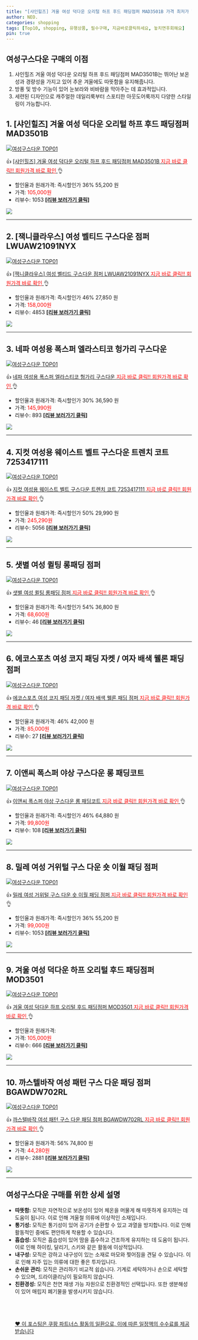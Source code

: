 ```yaml
---
title: "[샤인힐즈] 겨울 여성 덕다운 오리털 하프 후드 패딩점퍼 MAD3501B 가격 최저가 할인가 여성구스다운 최저가 추천 제품 비교"
author: NEO.
categories: shopping
tags: [Top10, shopping, 유행상품, 필수구매, 지금바로클릭하세요, 놓치면후회해요]
pin: true
---
```

## 여성구스다운 구매의 이점
1. 샤인힐즈 겨울 여성 덕다운 오리털 하프 후드 패딩점퍼 MAD3501B는 뛰어난 보온성과 경량성을 가지고 있어 추운 겨울에도 따뜻함을 유지해줍니다.
2. 방풍 및 방수 기능이 있어 눈보라와 비바람을 막아주는 데 효과적입니다.
3. 세련된 디자인으로 캐주얼한 데일리룩부터 스포티한 아웃도어룩까지 다양한 스타일링이 가능합니다.

   

## 1. [샤인힐즈] 겨울 여성 덕다운 오리털 하프 후드 패딩점퍼 MAD3501B

[![여성구스다운 TOP01](https://thumbnail8.coupangcdn.com/thumbnails/remote/490x490ex/image/vendor_inventory/6650/cfb8bad4e99ddb46292212088750b86a3cf28576350421516a10c6767a1e.jpg)](https://link.coupang.com/re/AFFSDP?lptag=AF3617701&subid=GithubCoopas&pageKey=7710724128&traceid=V0-153&itemId=20668667677&vendorItemId=88205601722)


👍 [[샤인힐즈] 겨울 여성 덕다운 오리털 하프 후드 패딩점퍼 MAD3501B <font color=red> 지금 바로 클릭!! 회원가격 바로 확인 </font> ](https://link.coupang.com/re/AFFSDP?lptag=AF3617701&subid=GithubCoopas&pageKey=7710724128&traceid=V0-153&itemId=20668667677&vendorItemId=88205601722) 👌 


- 할인율과 원래가격: 즉시할인가 36%  55,200   원
- 가격: <span style='color:red'>105,000원</span>
- 리뷰수: 1053  [**[리뷰 보러가기 클릭]**](https://link.coupang.com/re/AFFSDP?lptag=AF3617701&subid=GithubCoopas&pageKey=7710724128&traceid=V0-153&itemId=20668667677&vendorItemId=88205601722)

[![](/discount_price.png)](https://link.coupang.com/re/AFFSDP?lptag=AF3617701&subid=GithubCoopas&pageKey=7710724128&traceid=V0-153&itemId=20668667677&vendorItemId=88205601722)

---


   

## 2. [잭니클라우스] 여성 벨티드 구스다운 점퍼 LWUAW21091NYX

[![여성구스다운 TOP01](https://thumbnail6.coupangcdn.com/thumbnails/remote/490x490ex/image/vendor_inventory/8c6c/31e8d13d82d49bd9eaeeb699d248551e64e4bc955c75b036224e0f21e739.jpg)](https://link.coupang.com/re/AFFSDP?lptag=AF3617701&subid=GithubCoopas&pageKey=7849270020&traceid=V0-153&itemId=21390522222&vendorItemId=88447255501)


👍 [[잭니클라우스] 여성 벨티드 구스다운 점퍼 LWUAW21091NYX <font color=red> 지금 바로 클릭!! 회원가격 바로 확인 </font> ](https://link.coupang.com/re/AFFSDP?lptag=AF3617701&subid=GithubCoopas&pageKey=7849270020&traceid=V0-153&itemId=21390522222&vendorItemId=88447255501) 👌 


- 할인율과 원래가격: 즉시할인가 46%  27,850   원
- 가격: <span style='color:red'>158,000원</span>
- 리뷰수: 4853  [**[리뷰 보러가기 클릭]**](https://link.coupang.com/re/AFFSDP?lptag=AF3617701&subid=GithubCoopas&pageKey=7849270020&traceid=V0-153&itemId=21390522222&vendorItemId=88447255501)

[![](/discount_price.png)](https://link.coupang.com/re/AFFSDP?lptag=AF3617701&subid=GithubCoopas&pageKey=7849270020&traceid=V0-153&itemId=21390522222&vendorItemId=88447255501)

---


   

## 3. 네파 여성용 폭스퍼 엘라스티코 헝가리 구스다운

[![여성구스다운 TOP01](https://thumbnail8.coupangcdn.com/thumbnails/remote/490x490ex/image/retail/images/83584573015823-b8c3d1aa-1bd4-457e-b6d5-012fb63932dc.jpg)](https://link.coupang.com/re/AFFSDP?lptag=AF3617701&subid=GithubCoopas&pageKey=7662096188&traceid=V0-153&itemId=20416023008&vendorItemId=87844260613)


👍 [네파 여성용 폭스퍼 엘라스티코 헝가리 구스다운 <font color=red> 지금 바로 클릭!! 회원가격 바로 확인 </font> ](https://link.coupang.com/re/AFFSDP?lptag=AF3617701&subid=GithubCoopas&pageKey=7662096188&traceid=V0-153&itemId=20416023008&vendorItemId=87844260613) 👌 


- 할인율과 원래가격: 즉시할인가 30%  36,590   원
- 가격: <span style='color:red'>145,990원</span>
- 리뷰수: 893  [**[리뷰 보러가기 클릭]**](https://link.coupang.com/re/AFFSDP?lptag=AF3617701&subid=GithubCoopas&pageKey=7662096188&traceid=V0-153&itemId=20416023008&vendorItemId=87844260613)

[![](/discount_price.png)](https://link.coupang.com/re/AFFSDP?lptag=AF3617701&subid=GithubCoopas&pageKey=7662096188&traceid=V0-153&itemId=20416023008&vendorItemId=87844260613)

---


   

## 4. 지컷 여성용 웨이스트 벨트 구스다운 트렌치 코트 7253417111

[![여성구스다운 TOP01](https://thumbnail9.coupangcdn.com/thumbnails/remote/490x490ex/image/retail/images/2023/10/28/10/0/a42359f7-4c77-42a7-bcef-39d4b42709dc.jpg)](https://link.coupang.com/re/AFFSDP?lptag=AF3617701&subid=GithubCoopas&pageKey=7632538542&traceid=V0-153&itemId=20260911022&vendorItemId=87596915148)


👍 [지컷 여성용 웨이스트 벨트 구스다운 트렌치 코트 7253417111 <font color=red> 지금 바로 클릭!! 회원가격 바로 확인 </font> ](https://link.coupang.com/re/AFFSDP?lptag=AF3617701&subid=GithubCoopas&pageKey=7632538542&traceid=V0-153&itemId=20260911022&vendorItemId=87596915148) 👌 


- 할인율과 원래가격: 즉시할인가 50%  29,990   원
- 가격: <span style='color:red'>245,290원</span>
- 리뷰수: 5056  [**[리뷰 보러가기 클릭]**](https://link.coupang.com/re/AFFSDP?lptag=AF3617701&subid=GithubCoopas&pageKey=7632538542&traceid=V0-153&itemId=20260911022&vendorItemId=87596915148)

[![](/discount_price.png)](https://link.coupang.com/re/AFFSDP?lptag=AF3617701&subid=GithubCoopas&pageKey=7632538542&traceid=V0-153&itemId=20260911022&vendorItemId=87596915148)

---


   

## 5. 샛별 여성 퀼팅 롱패딩 점퍼

[![여성구스다운 TOP01](https://thumbnail7.coupangcdn.com/thumbnails/remote/490x490ex/image/vendor_inventory/72d9/cebb32342fd8e34d04775535d6e7451eb80c72a3adb1f359a731ff49a738.jpg)](https://link.coupang.com/re/AFFSDP?lptag=AF3617701&subid=GithubCoopas&pageKey=7849950175&traceid=V0-153&itemId=21393537188&vendorItemId=88450221192)


👍 [샛별 여성 퀼팅 롱패딩 점퍼 <font color=red> 지금 바로 클릭!! 회원가격 바로 확인 </font> ](https://link.coupang.com/re/AFFSDP?lptag=AF3617701&subid=GithubCoopas&pageKey=7849950175&traceid=V0-153&itemId=21393537188&vendorItemId=88450221192) 👌 


- 할인율과 원래가격: 즉시할인가 54%  36,800   원
- 가격: <span style='color:red'>68,600원</span>
- 리뷰수: 46  [**[리뷰 보러가기 클릭]**](https://link.coupang.com/re/AFFSDP?lptag=AF3617701&subid=GithubCoopas&pageKey=7849950175&traceid=V0-153&itemId=21393537188&vendorItemId=88450221192)

[![](/discount_price.png)](https://link.coupang.com/re/AFFSDP?lptag=AF3617701&subid=GithubCoopas&pageKey=7849950175&traceid=V0-153&itemId=21393537188&vendorItemId=88450221192)

---


   

## 6. 에코스포츠 여성 코지 패딩 자켓 / 여자 배색 웰론 패딩 점퍼

[![여성구스다운 TOP01](https://thumbnail8.coupangcdn.com/thumbnails/remote/490x490ex/image/vendor_inventory/1f8e/1748a2df898ea3ab979a1910a5b74aa894c39d85e3f47a7738186fb16c3b.jpg)](https://link.coupang.com/re/AFFSDP?lptag=AF3617701&subid=GithubCoopas&pageKey=7664872530&traceid=V0-153&itemId=20430126262&vendorItemId=87511262926)


👍 [에코스포츠 여성 코지 패딩 자켓 / 여자 배색 웰론 패딩 점퍼 <font color=red> 지금 바로 클릭!! 회원가격 바로 확인 </font> ](https://link.coupang.com/re/AFFSDP?lptag=AF3617701&subid=GithubCoopas&pageKey=7664872530&traceid=V0-153&itemId=20430126262&vendorItemId=87511262926) 👌 


- 할인율과 원래가격: 46%  42,000   원
- 가격: <span style='color:red'>85,000원</span>
- 리뷰수: 27  [**[리뷰 보러가기 클릭]**](https://link.coupang.com/re/AFFSDP?lptag=AF3617701&subid=GithubCoopas&pageKey=7664872530&traceid=V0-153&itemId=20430126262&vendorItemId=87511262926)

[![](/discount_price.png)](https://link.coupang.com/re/AFFSDP?lptag=AF3617701&subid=GithubCoopas&pageKey=7664872530&traceid=V0-153&itemId=20430126262&vendorItemId=87511262926)

---


   

## 7. 이앤씨 폭스퍼 야상 구스다운 롱 패딩코트

[![여성구스다운 TOP01](https://thumbnail7.coupangcdn.com/thumbnails/remote/490x490ex/image/vendor_inventory/8bea/8ad51f8fe5b39b33563224208f002369175a8e9bc63246973b6382747164.jpg)](https://link.coupang.com/re/AFFSDP?lptag=AF3617701&subid=GithubCoopas&pageKey=7853541869&traceid=V0-153&itemId=21412870418&vendorItemId=88469185590)


👍 [이앤씨 폭스퍼 야상 구스다운 롱 패딩코트 <font color=red> 지금 바로 클릭!! 회원가격 바로 확인 </font> ](https://link.coupang.com/re/AFFSDP?lptag=AF3617701&subid=GithubCoopas&pageKey=7853541869&traceid=V0-153&itemId=21412870418&vendorItemId=88469185590) 👌 


- 할인율과 원래가격: 즉시할인가 46%  64,880   원
- 가격: <span style='color:red'>99,800원</span>
- 리뷰수: 108  [**[리뷰 보러가기 클릭]**](https://link.coupang.com/re/AFFSDP?lptag=AF3617701&subid=GithubCoopas&pageKey=7853541869&traceid=V0-153&itemId=21412870418&vendorItemId=88469185590)

[![](/discount_price.png)](https://link.coupang.com/re/AFFSDP?lptag=AF3617701&subid=GithubCoopas&pageKey=7853541869&traceid=V0-153&itemId=21412870418&vendorItemId=88469185590)

---


   

## 8. 밀레 여성 거위털 구스 다운 숏 이월 패딩 점퍼

[![여성구스다운 TOP01](https://thumbnail6.coupangcdn.com/thumbnails/remote/490x490ex/image/vendor_inventory/bd92/c7733cb5a7d06116b22b4e0f6eacc15eade01d1568b4ed0d9a3ff2b7a410.png)](https://link.coupang.com/re/AFFSDP?lptag=AF3617701&subid=GithubCoopas&pageKey=7848121589&traceid=V0-153&itemId=21383879375&vendorItemId=88440665231)


👍 [밀레 여성 거위털 구스 다운 숏 이월 패딩 점퍼 <font color=red> 지금 바로 클릭!! 회원가격 바로 확인 </font> ](https://link.coupang.com/re/AFFSDP?lptag=AF3617701&subid=GithubCoopas&pageKey=7848121589&traceid=V0-153&itemId=21383879375&vendorItemId=88440665231) 👌 


- 할인율과 원래가격: 즉시할인가 36%  55,200   원
- 가격: <span style='color:red'>99,000원</span>
- 리뷰수: 1053  [**[리뷰 보러가기 클릭]**](https://link.coupang.com/re/AFFSDP?lptag=AF3617701&subid=GithubCoopas&pageKey=7848121589&traceid=V0-153&itemId=21383879375&vendorItemId=88440665231)

[![](/discount_price.png)](https://link.coupang.com/re/AFFSDP?lptag=AF3617701&subid=GithubCoopas&pageKey=7848121589&traceid=V0-153&itemId=21383879375&vendorItemId=88440665231)

---


   

## 9. 겨울 여성 덕다운 하프 오리털 후드 패딩점퍼 MOD3501

[![여성구스다운 TOP01](https://thumbnail10.coupangcdn.com/thumbnails/remote/490x490ex/image/vendor_inventory/a7e8/a288fce21f70748a3675dcc98d681e1b726dead820060f55fba1422d1c2d.jpg)](https://link.coupang.com/re/AFFSDP?lptag=AF3617701&subid=GithubCoopas&pageKey=7712790262&traceid=V0-153&itemId=20678932807&vendorItemId=4143881294)


👍 [겨울 여성 덕다운 하프 오리털 후드 패딩점퍼 MOD3501 <font color=red> 지금 바로 클릭!! 회원가격 바로 확인 </font> ](https://link.coupang.com/re/AFFSDP?lptag=AF3617701&subid=GithubCoopas&pageKey=7712790262&traceid=V0-153&itemId=20678932807&vendorItemId=4143881294) 👌 


- 할인율과 원래가격: 
- 가격: <span style='color:red'>105,000원</span>
- 리뷰수: 666  [**[리뷰 보러가기 클릭]**](https://link.coupang.com/re/AFFSDP?lptag=AF3617701&subid=GithubCoopas&pageKey=7712790262&traceid=V0-153&itemId=20678932807&vendorItemId=4143881294)

[![](/discount_price.png)](https://link.coupang.com/re/AFFSDP?lptag=AF3617701&subid=GithubCoopas&pageKey=7712790262&traceid=V0-153&itemId=20678932807&vendorItemId=4143881294)

---


   

## 10. 까스텔바작 여성 패턴 구스 다운 패딩 점퍼 BGAWDW702RL

[![여성구스다운 TOP01](https://thumbnail9.coupangcdn.com/thumbnails/remote/490x490ex/image/vendor_inventory/e43f/ae4a2810867a93bdb874c29b77d78f49cc487cd2dc8400fbb4d8234cd08f.jpg)](https://link.coupang.com/re/AFFSDP?lptag=AF3617701&subid=GithubCoopas&pageKey=6164956528&traceid=V0-153&itemId=11990344006&vendorItemId=79262760935)


👍 [까스텔바작 여성 패턴 구스 다운 패딩 점퍼 BGAWDW702RL <font color=red> 지금 바로 클릭!! 회원가격 바로 확인 </font> ](https://link.coupang.com/re/AFFSDP?lptag=AF3617701&subid=GithubCoopas&pageKey=6164956528&traceid=V0-153&itemId=11990344006&vendorItemId=79262760935) 👌 


- 할인율과 원래가격: 56%  74,800   원
- 가격: <span style='color:red'>44,280원</span>
- 리뷰수: 2881  [**[리뷰 보러가기 클릭]**](https://link.coupang.com/re/AFFSDP?lptag=AF3617701&subid=GithubCoopas&pageKey=6164956528&traceid=V0-153&itemId=11990344006&vendorItemId=79262760935)

[![](/discount_price.png)](https://link.coupang.com/re/AFFSDP?lptag=AF3617701&subid=GithubCoopas&pageKey=6164956528&traceid=V0-153&itemId=11990344006&vendorItemId=79262760935)

---
## 여성구스다운 구매를 위한 상세 설명
* **따뜻함:** 모직은 자연적으로 보온성이 있어 체온을 머물게 해 따뜻하게 유지하는 데 도움이 됩니다. 이로 인해 겨울철 의류에 이상적인 소재입니다.
* **통기성:** 모직은 통기성이 있어 공기가 순환할 수 있고 과열을 방지합니다. 이로 인해 활동적인 중에도 편안하게 착용할 수 있습니다.
* **흡습성:** 모직은 흡습성이 있어 땀을 흡수하고 건조하게 유지하는 데 도움이 됩니다. 이로 인해 하이킹, 달리기, 스키와 같은 활동에 이상적입니다.
* **내구성:** 모직은 강하고 내구성이 있는 소재로 마모와 찢어짐을 견딜 수 있습니다. 이로 인해 자주 입는 의류에 대한 좋은 투자입니다.
* **손쉬운 관리:** 모직은 관리하기 비교적 쉽습니다. 기계로 세탁하거나 손으로 세탁할 수 있으며, 드라이클리닝이 필요하지 않습니다.
* **친환경성:** 모직은 천연 재생 가능 자원으로 친환경적인 선택입니다. 또한 생분해성이 있어 매립지 폐기물을 발생시키지 않습니다.<br><br><br><br><br> [ ❤  이 포스팅은 쿠팡 파트너스 활동의 일환으로, 이에 따른 일정액의 수수료를 제공받습니다](https://link.coupang.com/a/bcEFyh)
